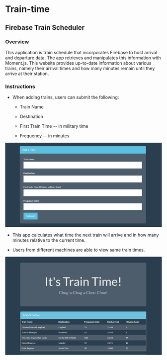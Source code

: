 # Train-time 

## Firebase  Train Scheduler


### Overview

This application is train schedule that incorporates Firebase to host arrival and departure data. The app retrieves and manipulates this information with Moment.js. This website provides up-to-date information about various trains, namely their arrival times and how many minutes remain until they arrive at their station.



### Instructions

* When adding trains, users can submit the following:
    
    * Train Name
    
    * Destination 
    
    * First Train Time -- in military time
    
    * Frequency -- in minutes

![add train](assets/images/add-train-small.png)
  
* This app calculates what time the next train will arrive and in how many minutes relative to the current time.
  
* Users from different machines are able to view same train times.

![train schedule](assets/images/schedule-small.png)
 




